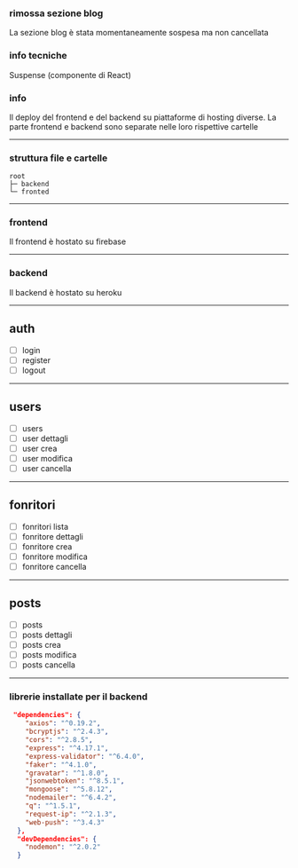 ### rimossa sezione blog

La sezione blog è stata momentaneamente sospesa ma non cancellata

### info tecniche

Suspense (componente di React)

### info

Il deploy del frontend e del backend su piattaforme di hosting diverse.
La parte frontend e backend sono separate nelle loro rispettive cartelle

---

### struttura file e cartelle

```
root
├─ backend
└─ fronted
```

---

### frontend

Il frontend è hostato su firebase

---

### backend

Il backend è hostato su heroku

---

## auth

- [ ] login
- [ ] register
- [ ] logout

---

## users

- [ ] users
- [ ] user dettagli
- [ ] user crea
- [ ] user modifica
- [ ] user cancella

---

## fonritori

- [ ] fonritori lista
- [ ] fonritore dettagli
- [ ] fonritore crea
- [ ] fonritore modifica
- [ ] fonritore cancella

---

## posts

- [ ] posts
- [ ] posts dettagli
- [ ] posts crea
- [ ] posts modifica
- [ ] posts cancella

---

### librerie installate per il backend

```json
 "dependencies": {
    "axios": "^0.19.2",
    "bcryptjs": "^2.4.3",
    "cors": "^2.8.5",
    "express": "^4.17.1",
    "express-validator": "^6.4.0",
    "faker": "^4.1.0",
    "gravatar": "^1.8.0",
    "jsonwebtoken": "^8.5.1",
    "mongoose": "^5.8.12",
    "nodemailer": "^6.4.2",
    "q": "^1.5.1",
    "request-ip": "^2.1.3",
    "web-push": "^3.4.3"
  },
  "devDependencies": {
    "nodemon": "^2.0.2"
  }
```
